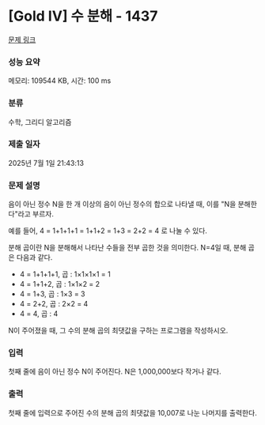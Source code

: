 # [Gold IV] 수 분해 - 1437 

[문제 링크](https://www.acmicpc.net/problem/1437) 

### 성능 요약

메모리: 109544 KB, 시간: 100 ms

### 분류

수학, 그리디 알고리즘

### 제출 일자

2025년 7월 1일 21:43:13

### 문제 설명

<p>음이 아닌 정수 N을 한 개 이상의 음이 아닌 정수의 합으로 나타낼 때, 이를 "N을 분해한다"라고 부르자.</p>

<p>예를 들어, 4 = 1+1+1+1 = 1+1+2 = 1+3 = 2+2 = 4 로 나눌 수 있다.</p>

<p>분해 곱이란 N을 분해해서 나타난 수들을 전부 곱한 것을 의미한다. N=4일 때, 분해 곱은 다음과 같다.</p>

<ul>
	<li>4 = 1+1+1+1, 곱 : 1×1×1×1 = 1</li>
	<li>4 = 1+1+2, 곱 : 1×1×2 = 2</li>
	<li>4 = 1+3, 곱 : 1×3 = 3</li>
	<li>4 = 2+2, 곱 : 2×2 = 4</li>
	<li>4 = 4, 곱 : 4</li>
</ul>

<p>N이 주어졌을 때, 그 수의 분해 곱의 최댓값을 구하는 프로그램을 작성하시오.</p>

### 입력 

 <p>첫째 줄에 음이 아닌 정수 N이 주어진다. N은 1,000,000보다 작거나 같다.</p>

### 출력 

 <p>첫째 줄에 입력으로 주어진 수의 분해 곱의 최댓값을 10,007로 나눈 나머지를 출력한다.</p>

